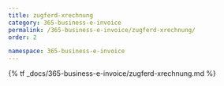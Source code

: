 ```yaml
---
title: zugferd-xrechnung
category: 365-business-e-invoice
permalink: /365-business-e-invoice/zugferd-xrechnung/
order: 2

namespace: 365-business-e-invoice
---
```


{% tf _docs/365-business-e-invoice/zugferd-xrechnung.md %}